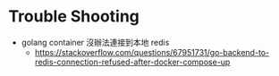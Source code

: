# Trouble Shooting

- golang container 沒辦法連接到本地 redis 
  - https://stackoverflow.com/questions/67951731/go-backend-to-redis-connection-refused-after-docker-compose-up